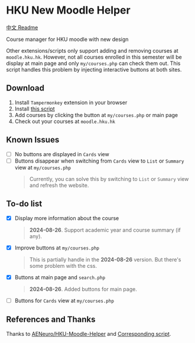 # HKU New Moodle Helper

[中文 Readme](./README_cn.md)

Course manager for HKU moodle with new design

Other extensions/scripts only support adding and removing courses at `moodle.hku.hk`. However, not all courses enrolled in this semester will be display at main page and only `my/courses.php` can check them out. This script handles this problem by injecting interactive buttons at both sites.

## Download

1. Install `Tampermonkey` extension in your browser
2. Install [this script](https://greasyfork.org/en/scripts/505210-hku-new-moodle-helper)
3. Add courses by clicking the button at `my/courses.php` or main page
4. Check out your courses at `moodle.hku.hk`

## Known Issues

- [ ] No buttons are displayed in `Cards` view
- [ ] Buttons disappear when switching from `Cards` view to `List` or `Summary` view at `my/courses.php`
    > Currently, you can solve this by switching to `List` or `Summary` view and refresh the website.

## To-do list

- [x] Display more information about the course
    > **2024-08-26**. Support academic year and course summary (if any).
- [x] Improve buttons at `my/courses.php`
    > This is partially handle in the **2024-08-26** version. But there's some problem with the css.
- [x] Buttons at main page and `search.php`
    > **2024-08-26**. Added buttons for main page.
- [ ] Buttons for `Cards` view at `my/courses.php`

## References and Thanks

Thanks to [AENeuro/HKU-Moodle-Helper](https://github.com/AENeuro/HKU-Moodle-Helper) and [Corresponding script](https://greasyfork.org/en/scripts/431982-hku-moodle-helper/code).